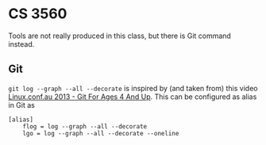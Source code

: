 # CS 3560
Tools are not really produced in this class, but there is Git command instead.

## Git
`git log --graph --all --decorate` is inspired by (and taken from) this video [Linux.conf.au 2013 - Git For Ages 4 And Up](https://www.youtube.com/watch?v=1ffBJ4sVUb4). This can be configured as alias in Git as

```
[alias]
	flog = log --graph --all --decorate
	lgo = log --graph --all --decorate --oneline
```
